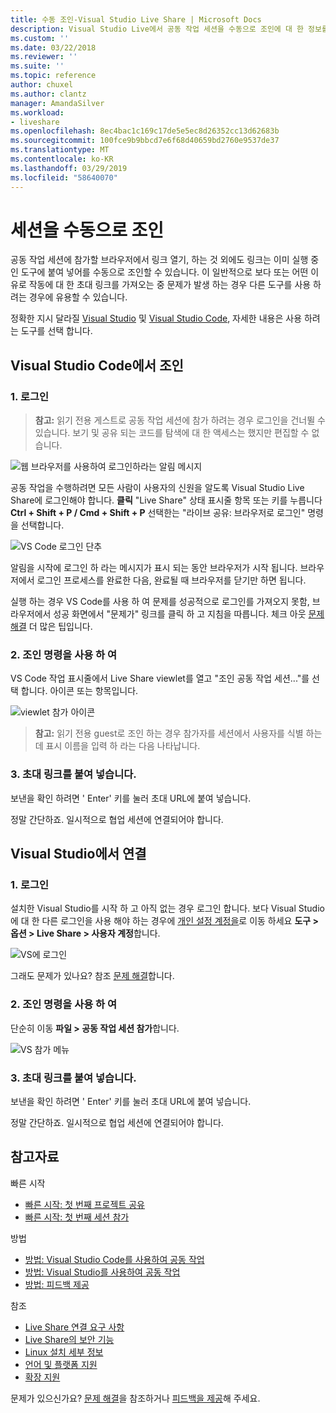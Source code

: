 ```yaml
---
title: 수동 조인-Visual Studio Live Share | Microsoft Docs
description: Visual Studio Live에서 공동 작업 세션을 수동으로 조인에 대 한 정보를 공유 합니다.
ms.custom: ''
ms.date: 03/22/2018
ms.reviewer: ''
ms.suite: ''
ms.topic: reference
author: chuxel
ms.author: clantz
manager: AmandaSilver
ms.workload:
- liveshare
ms.openlocfilehash: 8ec4bac1c169c17de5e5ec8d26352cc13d62683b
ms.sourcegitcommit: 100fce9b9bbcd7e6f68d40659bd2760e9537de37
ms.translationtype: MT
ms.contentlocale: ko-KR
ms.lasthandoff: 03/29/2019
ms.locfileid: "58640070"
---
```

# <a name="join-a-session-manually"></a>세션을 수동으로 조인

공동 작업 세션에 참가할 브라우저에서 링크 열기, 하는 것 외에도 링크는 이미 실행 중인 도구에 붙여 넣어를 수동으로 조인할 수 있습니다. 이 일반적으로 보다 또는 어떤 이유로 작동에 대 한 초대 링크를 가져오는 중 문제가 발생 하는 경우 다른 도구를 사용 하려는 경우에 유용할 수 있습니다.

정확한 지시 달라질 [Visual Studio](#join-from-visual-studio) 및 [Visual Studio Code](#join-from-visual-studio-code), 자세한 내용은 사용 하려는 도구를 선택 합니다.

## <a name="join-from-visual-studio-code"></a>Visual Studio Code에서 조인

### <a name="1-sign-in"></a>1. 로그인

>**참고:** 읽기 전용 게스트로 공동 작업 세션에 참가 하려는 경우 로그인을 건너뛸 수 있습니다. 보기 및 공유 되는 코드를 탐색에 대 한 액세스는 했지만 편집할 수 없습니다.

![웹 브라우저를 사용하여 로그인하라는 알림 메시지](../media/vscode-sign-in-toast.png)

공동 작업을 수행하려면 모든 사람이 사용자의 신원을 알도록 Visual Studio Live Share에 로그인해야 합니다. **클릭** "Live Share" 상태 표시줄 항목 또는 키를 누릅니다 **Ctrl + Shift + P / Cmd + Shift + P** 선택한는 "라이브 공유: 브라우저로 로그인" 명령을 선택합니다.

![VS Code 로그인 단추](../media/vscode-sign-in-button.png)

알림을 시작에 로그인 하 라는 메시지가 표시 되는 동안 브라우저가 시작 됩니다. 브라우저에서 로그인 프로세스를 완료한 다음, 완료될 때 브라우저를 닫기만 하면 됩니다.

실행 하는 경우 VS Code를 사용 하 여 문제를 성공적으로 로그인를 가져오지 못함, 브라우저에서 성공 화면에서 "문제가" 링크를 클릭 하 고 지침을 따릅니다. 체크 아웃 [문제 해결](../troubleshooting.md#sign-in) 더 많은 팁입니다.

### <a name="2-use-the-join-command"></a>2. 조인 명령을 사용 하 여

VS Code 작업 표시줄에서 Live Share viewlet를 열고 "조인 공동 작업 세션..."를 선택 합니다. 아이콘 또는 항목입니다.

![viewlet 참가 아이콘](../media/vscode-join-viewlet.png)

>**참고:** 읽기 전용 guest로 조인 하는 경우 참가자를 세션에서 사용자를 식별 하는 데 표시 이름을 입력 하 라는 다음 나타납니다.

### <a name="3-paste-the-invite-link"></a>3. 초대 링크를 붙여 넣습니다.

보낸을 확인 하려면 ' Enter' 키를 눌러 초대 URL에 붙여 넣습니다.

정말 간단하죠. 일시적으로 협업 세션에 연결되어야 합니다.

## <a name="join-from-visual-studio"></a>Visual Studio에서 연결

### <a name="1-sign-in"></a>1. 로그인

설치한 Visual Studio를 시작 하 고 아직 없는 경우 로그인 합니다. 보다 Visual Studio에 대 한 다른 로그인을 사용 해야 하는 경우에 [개인 설정 계정을](https://docs.microsoft.com/en-us/visualstudio/ide/signing-in-to-visual-studio)로 이동 하세요 **도구 &gt; 옵션 &gt; Live Share &gt; 사용자 계정**합니다.

![VS에 로그인](../media/vs-sign-in-button.png)

그래도 문제가 있나요? 참조 [문제 해결](../troubleshooting.md#sign-in)합니다.

### <a name="2-use-the-join-command"></a>2. 조인 명령을 사용 하 여

단순히 이동 **파일 > 공동 작업 세션 참가**합니다.

![VS 참가 메뉴](../media/vs-join.png)

### <a name="3-paste-the-invite-link"></a>3. 초대 링크를 붙여 넣습니다.

보낸을 확인 하려면 ' Enter' 키를 눌러 초대 URL에 붙여 넣습니다.

정말 간단하죠. 일시적으로 협업 세션에 연결되어야 합니다.

## <a name="see-also"></a>참고자료

빠른 시작

- [빠른 시작: 첫 번째 프로젝트 공유](../quickstart/share.md)
- [빠른 시작: 첫 번째 세션 참가](../quickstart/join.md)

방법

- [방법: Visual Studio Code를 사용하여 공동 작업](../use/vscode.md)
- [방법: Visual Studio를 사용하여 공동 작업](../use/vs.md)
- [방법: 피드백 제공](../support.md)

참조

- [Live Share 연결 요구 사항](connectivity.md)
- [Live Share의 보안 기능](security.md)
- [Linux 설치 세부 정보](linux.md)
- [언어 및 플랫폼 지원](platform-support.md)
- [확장 지원](extensions.md)

문제가 있으신가요? [문제 해결](../troubleshooting.md)을 참조하거나 [피드백을 제공](../support.md)해 주세요.

